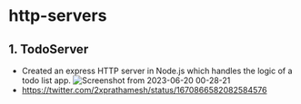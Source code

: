 # http-servers
## 1. TodoServer
  - Created an express HTTP server in Node.js which handles the logic of a todo list app.
  ![Screenshot from 2023-06-20 00-28-21](https://github.com/prathamesh2525/http-servers/assets/61145586/169fec79-0577-479f-9164-919d7ea56dd6)
  - https://twitter.com/2xprathamesh/status/1670866582082584576
